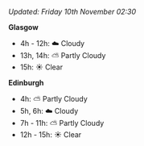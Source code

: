 *Updated: Friday 10th November 02:30*

**Glasgow**

* 4h - 12h: :cloud: Cloudy
* 13h, 14h: :partly_sunny: Partly Cloudy
* 15h: :sunny: Clear

**Edinburgh**

* 4h: :partly_sunny: Partly Cloudy
* 5h, 6h: :cloud: Cloudy
* 7h - 11h: :partly_sunny: Partly Cloudy
* 12h - 15h: :sunny: Clear
